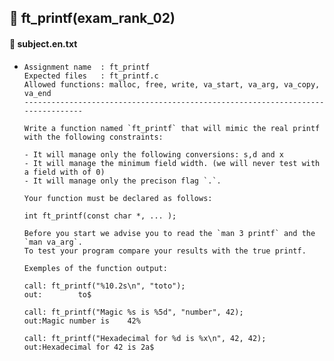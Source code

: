 ## :notebook_with_decorative_cover: ft_printf(exam_rank_02)

#### :page_facing_up:  subject.en.txt

- ```
  Assignment name  : ft_printf
  Expected files   : ft_printf.c
  Allowed functions: malloc, free, write, va_start, va_arg, va_copy, va_end
  --------------------------------------------------------------------------------
  
  Write a function named `ft_printf` that will mimic the real printf with the following constraints:
  
  - It will manage only the following conversions: s,d and x
  - It will manage the minimum field width. (we will never test with a field with of 0)
  - It will manage only the precison flag `.`.
  
  Your function must be declared as follows:
  
  int ft_printf(const char *, ... );
  
  Before you start we advise you to read the `man 3 printf` and the `man va_arg`.
  To test your program compare your results with the true printf.
  
  Exemples of the function output:
  
  call: ft_printf("%10.2s\n", "toto");
  out:        to$
  
  call: ft_printf("Magic %s is %5d", "number", 42);
  out:Magic number is    42%
  
  call: ft_printf("Hexadecimal for %d is %x\n", 42, 42);
  out:Hexadecimal for 42 is 2a$
  ```
